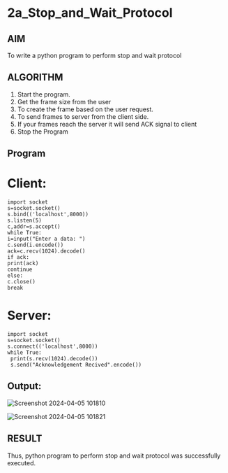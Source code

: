 # 2a_Stop_and_Wait_Protocol
## AIM 
To write a python program to perform stop and wait protocol
## ALGORITHM
1. Start the program.
2. Get the frame size from the user
3. To create the frame based on the user request.
4. To send frames to server from the client side.
5. If your frames reach the server it will send ACK signal to client
6. Stop the Program
## Program

# Client:
```
import socket
s=socket.socket()
s.bind(('localhost',8000))
s.listen(5)
c,addr=s.accept()
while True:
i=input("Enter a data: ")
c.send(i.encode())
ack=c.recv(1024).decode()
if ack:
print(ack)
continue
else:
c.close()
break
```

# Server:
```
import socket
s=socket.socket()
s.connect(('localhost',8000))
while True:
 print(s.recv(1024).decode())
 s.send("Acknowledgement Recived".encode())
```

## Output:
![Screenshot 2024-04-05 101810](https://github.com/Anas536/SocketStudy/assets/139841834/834ab42e-625b-4232-bca9-0392f767d629)


![Screenshot 2024-04-05 101821](https://github.com/Anas536/SocketStudy/assets/139841834/4781f25e-ca79-4fd8-801c-56dbbd580326)

## RESULT
Thus, python program to perform stop and wait protocol was successfully executed.
